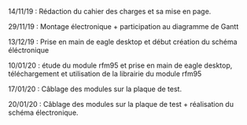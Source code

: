 14/11/19 : Rédaction du cahier des charges  et sa mise en page.

29/11/19 : Montage électronique + participation au diagramme de Gantt

13/12/19 : Prise en main de eagle desktop et début création du schéma éléctronique

10/01/20 : étude du module rfm95 et prise en main de eagle desktop, téléchargement et utilisation de la librairie du module rfm95

17/01/20 : Câblage des modules sur la plaque de test.

20/01/20 : Câblage des modules sur la plaque de test + réalisation du schéma électronique.

